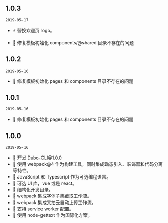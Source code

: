 ## 1.0.3

`2019-05-17`

- ⚡️ 替换欢迎页 logo。

- 🐞 修复模板初始化 components/@shared 目录不存在的问题

## 1.0.2

`2019-05-16`

- 🐞 修复模板初始化 pages 和 components 目录不存在的问题

## 1.0.1

`2019-05-16`

- 🐞 修复模板初始化 pages 和 components 目录不存在的问题

## 1.0.0

`2019-05-16`

- 🌟 开发 Dubo-CLI@1.0.0
- 🌟 使用 webpack@4 作为构建工具，同时集成动态引入、装饰器和代码分离等特性。
- 🌟 JavaScript 和 Typescript 作为可选编程语言。
- 🌟 可选 UI 库，vue 或是 react。
- 🌟 结构化开发目录。
- 🌟 webpack 集成字体子集截取工作流。
- 🌟 webpack 集成又拍云自动上传工作流。
- 🌟 支持 service worker 配置。
- 🌟 使用 node-gettext 作为国际化方案。
